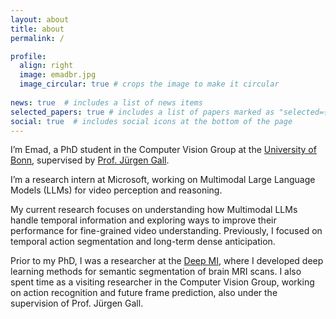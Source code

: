 ```yaml
---
layout: about
title: about
permalink: /

profile:
  align: right
  image: emadbr.jpg
  image_circular: true # crops the image to make it circular
  
news: true  # includes a list of news items
selected_papers: true # includes a list of papers marked as "selected={true}"
social: true  # includes social icons at the bottom of the page
---
```


I’m Emad, a PhD student in the Computer Vision Group at the [University of Bonn](https://www.uni-bonn.de/en/home?set_language=en), supervised by [Prof. Jürgen Gall](https://pages.iai.uni-bonn.de/gall_juergen/).

I’m a research intern at Microsoft, working on Multimodal Large Language Models (LLMs) for video perception and reasoning.

My current research focuses on understanding how Multimodal LLMs handle temporal information and exploring ways to improve their performance for fine-grained video understanding. Previously, I focused on temporal action segmentation and long-term dense anticipation.


Prior to my PhD, I was a researcher at the [Deep MI](https://deep-mi.org/), where I developed deep learning methods for semantic segmentation of brain MRI scans. I also spent time as a visiting researcher in the Computer Vision Group, working on action recognition and future frame prediction, also under the supervision of Prof. Jürgen Gall.



